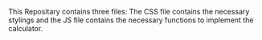 This Repositary contains three files:
The CSS file contains the necessary stylings and the JS file contains the necessary functions to implement the calculator.
